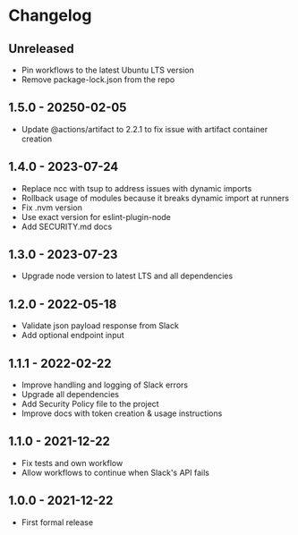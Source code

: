 # Changelog

## Unreleased

- Pin workflows to the latest Ubuntu LTS version
- Remove package-lock.json from the repo

## 1.5.0 - 20250-02-05

- Update @actions/artifact to 2.2.1 to fix issue with artifact container creation

## 1.4.0 - 2023-07-24

- Replace ncc with tsup to address issues with dynamic imports
- Rollback usage of modules because it breaks dynamic import at runners
- Fix .nvm version
- Use exact version for eslint-plugin-node
- Add SECURITY.md docs

## 1.3.0 - 2023-07-23

- Upgrade node version to latest LTS and all dependencies

## 1.2.0 - 2022-05-18

- Validate json payload response from Slack
- Add optional endpoint input

## 1.1.1 - 2022-02-22

- Improve handling and logging of Slack errors
- Upgrade all dependencies
- Add Security Policy file to the project
- Improve docs with token creation & usage instructions

## 1.1.0 - 2021-12-22

- Fix tests and own workflow
- Allow workflows to continue when Slack's API fails

## 1.0.0 - 2021-12-22

- First formal release
